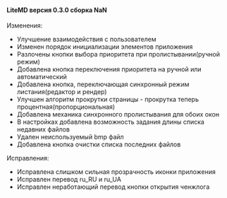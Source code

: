 #### LiteMD версия 0.3.0 сборка NaN

Изменения:
- Улучшение взаимодействия с пользователем
- Изменен порядок инициализации элементов приложения
- Разлочены кнопки выбора приоритета при пролистывании(ручной режим)
- Добавлена кнопка переключения приоритета на ручной или автоматический
- Добавлена кнопка, переключающая синхронный режим листания(редактор и рендер)
- Улучшен алгоритм прокрутки страницы - прокрутка теперь процентная(пропорциональная) 
- Добавлена механика синхронного пролистывания для обоих окон
- В настройках добавлена возможность задания длины списка недавних файлов
- Удален неиспользуемый bmp файл
- Добавлена кнопка очистки списка последних файлов

Исправления:
- Исправлена слишком сильная прозрачность иконки приложения
- Исправлен перевод ru_RU и ru_UA
- Исправлен неработающий перевод кнопки открытия ченжлога